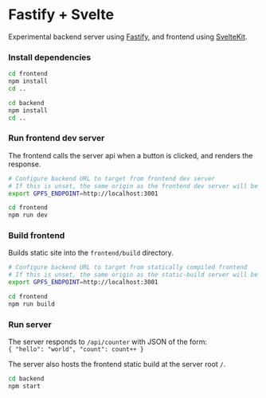# Fastify + Svelte

Experimental backend server using [Fastify](https://www.fastify.io/), and frontend using [SvelteKit](https://kit.svelte.dev/).

### Install dependencies

```sh
cd frontend
npm install
cd ..

cd backend
npm install
cd ..
```

### Run frontend dev server
The frontend calls the server api when a button is clicked, and renders the response.

```sh
# Configure backend URL to target from frontend dev server
# If this is unset, the same origin as the frontend dev server will be used.
export GPFS_ENDPOINT=http://localhost:3001

cd frontend
npm run dev
```

### Build frontend
Builds static site into the `frontend/build` directory.

```sh
# Configure backend URL to target from statically compiled frontend
# If this is unset, the same origin as the static-build server will be used.
export GPFS_ENDPOINT=http://localhost:3001

cd frontend
npm run build
```

### Run server
The server responds to `/api/counter` with JSON of the form:  
`{ "hello": "world", "count": count++ }`

The server also hosts the frontend static build at the server root `/`.

```sh
cd backend
npm start
```